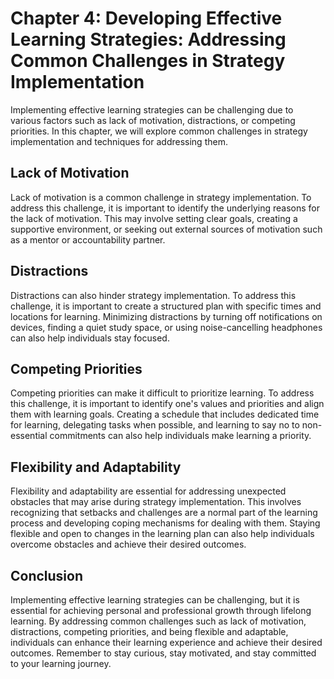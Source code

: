 Chapter 4: Developing Effective Learning Strategies: Addressing Common Challenges in Strategy Implementation
============================================================================================================

Implementing effective learning strategies can be challenging due to various factors such as lack of motivation, distractions, or competing priorities. In this chapter, we will explore common challenges in strategy implementation and techniques for addressing them.

Lack of Motivation
------------------

Lack of motivation is a common challenge in strategy implementation. To address this challenge, it is important to identify the underlying reasons for the lack of motivation. This may involve setting clear goals, creating a supportive environment, or seeking out external sources of motivation such as a mentor or accountability partner.

Distractions
------------

Distractions can also hinder strategy implementation. To address this challenge, it is important to create a structured plan with specific times and locations for learning. Minimizing distractions by turning off notifications on devices, finding a quiet study space, or using noise-cancelling headphones can also help individuals stay focused.

Competing Priorities
--------------------

Competing priorities can make it difficult to prioritize learning. To address this challenge, it is important to identify one's values and priorities and align them with learning goals. Creating a schedule that includes dedicated time for learning, delegating tasks when possible, and learning to say no to non-essential commitments can also help individuals make learning a priority.

Flexibility and Adaptability
----------------------------

Flexibility and adaptability are essential for addressing unexpected obstacles that may arise during strategy implementation. This involves recognizing that setbacks and challenges are a normal part of the learning process and developing coping mechanisms for dealing with them. Staying flexible and open to changes in the learning plan can also help individuals overcome obstacles and achieve their desired outcomes.

Conclusion
----------

Implementing effective learning strategies can be challenging, but it is essential for achieving personal and professional growth through lifelong learning. By addressing common challenges such as lack of motivation, distractions, competing priorities, and being flexible and adaptable, individuals can enhance their learning experience and achieve their desired outcomes. Remember to stay curious, stay motivated, and stay committed to your learning journey.
